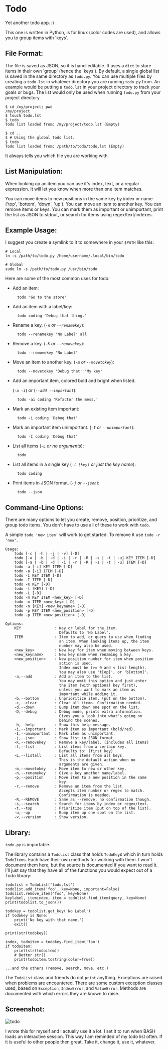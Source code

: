 Todo
====

Yet another todo app. :)

This one is written in Python, is for linux (color codes are used), and
allows you to group items with 'keys'.

File Format:
------------

The file is saved as JSON, so it is hand-editable. It uses a `dict` to store
items in their own 'group' (hence the 'keys'). By default, a single global list
is saved in the same directory as `todo.py`. You can use multiple files by
creating a `todo.lst` in whatever directory you are running `todo.py` from.
An example would be putting a `todo.lst` in your project directory to track
your goals or bugs. The list would only be used when running `todo.py` from
your project directory.

    $ cd /my/project; pwd
    /my/project
    $ touch todo.lst
    $ todo
    Todo list loaded from: /my/project/todo.lst (Empty)

    $ cd ..
    $ # Using the global todo list.
    $ todo
    Todo list loaded from: /path/to/todo/todo.lst (Empty)

It always tells you which file you are working with.

List Manipulation:
--------------

When looking up an item you can use it's index, text, or a regular expression.
It will let you know when more than one item matches.

You can move items to new positions in the same key by index or name
('top', 'bottom', 'down', 'up'). You can move an item to another key. You can
remove items or keys.
You can mark them as important or unimportant, print the list as JSON to
stdout, or search for items using regex/text/indexes.


Example Usage:
--------------

I suggest you create a symlink to it to somewhere in your `$PATH` like this:

    # Local
    ln -s /path/to/todo.py /home/username/.local/bin/todo

    # Global
    sudo ln -s /path/to/todo.py /usr/bin/todo



Here are some of the most common uses for todo:

* Add an item:

        todo 'Go to the store'

* Add an item with a label/key:

        todo coding 'Debug that thing.'

* Rename a key. (*`-n` or `--renamekey`*):

        todo --renamekey 'No Label' all

* Remove a key. (*`-K` or `--removekey`*):

        todo --removekey 'No Label'

* Move an item to another key. (*`-m` or `--movetokey`*):

        todo --movetokey 'Debug that' 'My key'

* Add an important item, colored bold and bright when listed.

    (*`-a -i`*) or (*`--add --important`*):

        todo -ai coding 'Refactor the mess.'

* Mark an existing item important:

        todo -i coding 'Debug that'

* Mark an important item unimportant. (*`-I` or `--unimportant`*):

        todo -I coding 'Debug that'

* List all items (*`-L` or no arguments*):

        todo

* List all items in a single key (*`-l [key]` or  just the key name*):

        todo coding

* Print items in JSON format. (*`-j` or `--json`*):

        todo --json



Command-Line Options:
--------------------

There are many options to let you create, remove, position, prioritize, and
group todo items. You don't have to use all of these to work with `todo`.

A simple `todo 'new item'` will work to get started. To remove it use
`todo -r 'new'`.

    Usage:
        todo [-c | -h | -j | -v] [-D]
        todo [-a | -b | -d | -i | -r | -R | -s | -t | -u] KEY ITEM [-D]
        todo [-a | -b | -d | -i | -r | -R | -s | -t | -u] ITEM [-D]
        todo -a [-i] KEY ITEM [-D]
        todo -a [-i] ITEM [-D]
        todo -I KEY ITEM [-D]
        todo -I ITEM [-D]
        todo -K KEY [-D]
        todo -l [KEY] [-D]
        todo -L [-D]
        todo -m KEY ITEM <new_key> [-D]
        todo -m ITEM <new_key> [-D]
        todo -n [KEY] <new_keyname> [-D]
        todo -p KEY ITEM <new_position> [-D]
        todo -p ITEM <new_position> [-D]

    Options:
        KEY               : Key or label for the item.
                            Defaults to 'No Label'.
        ITEM              : Item to add, or query to use when finding
                            an item. When looking items up, the item
                            number may also be used.
        <new_key>         : New key for item when moving between keys.
        <new_keyname>     : New key name when renaming a key.
        <new_position>    : New position number for item when position
                            action is used.
                            Index must be (>= 0 and < list length).
                            You may also use 't[op]', or 'b[ottom]'.
        -a,--add          : Add an item to the list.
                            You may omit this option and just enter
                            the item (with optional key first),
                            unless you want to mark an item as
                            important while adding it.
        -b,--bottom       : Unprioritize item. (put on the bottom).
        -c,--clear        : Clear all items. Confirmation needed.
        -d,--down         : Bump item down one spot on the list.
        -D,--debug        : Debug mode, prints extra information.
                            Gives you a look into what's going on
                            behind the scenes.
        -h,--help         : Show this help message.
        -i,--important    : Mark item as important (bold/red).
        -I,--unimportant  : Mark item as unimportant.
        -j,--json         : Show list in JSON format.
        -K,--removekey    : Remove a key/label. (includes all items)
        -l,--list         : List items from a certain key.
                            Defaults to: (first key)
        -L,--listall      : List all items from all keys.
                            This is the default action when no
                            arguments are given.
        -m,--movetokey    : Move item to new or other key.
        -n,--renamekey    : Give a key another name/label.
        -p,--position     : Move item to a new position in the same
                            key.
        -r,--remove       : Remove an item from the list.
                            Accepts item number or regex to match.
                            Confirmation is needed.
        -R,--REMOVE       : Same as --remove, no confirmation though.
        -s,--search       : Search for items by index or regex/text.
        -t,--top          : Prioritize item (put on top of the list).
        -u,--up           : Bump item up one spot on the list.
        -v,--version      : Show version.


Library:
--------

`todo.py` is importable.

The library contains a `TodoList` class that holds `TodoKey`s which in turn
holds `TodoItem`s. Each have their own methods for working with them. I won't
document them here, but the source is documented if you want to read it.
I'll just say that they have all of the functions you would expect out of a
Todo library:

    todolist = TodoList('todo.lst')
    todolist.add_item('foo', key=None, important=False)
    todolist.remove_item('foo', key=None)
    keylabel, itemindex, item = todolist.find_item(query, key=None)
    print(todolist.to_json())

    todokey = todolist.get_key('No Label')
    if todokey is None:
        print('No key with that name.')
        exit()

    print(str(todokey))

    index, todoitem = todokey.find_item('foo')
    if todoitem:
        print(str(todoitem))
        # Better str()
        print(todoitem.tostring(color=True))

    ...and the others (remove, search, move, etc.)

The `TodoList` class and friends do not `print` anything. Exceptions are
raised when problems are encountered.
There are some custom exception classes used, based on `Exception`,
`IndexError`, and `ValueError`.
Methods are documented with which errors they are known to raise.


Screenshot:
-----------

![todo](http://welbornprod.com/static/images/todo/todo-example.png)


I wrote this for myself and I actually use it a lot. I set it to run when BASH
loads an interactive session. This way I am reminded of my todo list often.
If it is useful to other people then great.
Take it, change it, use it, whatever.
